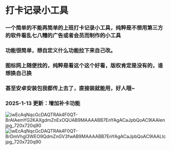 
# 打卡记录小工具

### 一个简单的不能再简单的上班打卡记录小工具，纯粹是不想用第三方的软件看乱七八糟的广告或者会员而制作的小工具
### 功能很简单，想自定义什么功能拉下来自己改。

### 图标网上随便找的，纯粹是看这个这个好看，版权肯定是没有的，谁想换自己换

### 甚至安卓安装包我都传上去了，直接装就能用，好人哦~

### 2025-1-13 更新：增加补卡功能

![iwEcAqNqcGcDAQTRAk4F0QT-BrAIAemYG2KAXgdmZnExOQUAB9MAAAABB7EnYAgACaJpbQoAC9IAAIen jpg_720x720q90](https://github.com/user-attachments/assets/23315a56-c6e4-4998-bd1c-569d63fca13e)
![iwEcAqNqcGcDAQTRAk4F0QT-BrDmVhgI3WEO9QdmZnGV3fwAB9MAAAABB7EnYAgACaJpbQoAC9IAALIc jpg_720x720q90](https://github.com/user-attachments/assets/02abdce0-b092-4669-9dc1-5a26925d0f9c)
